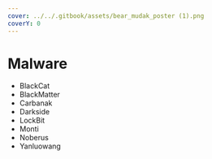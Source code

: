 ```yaml
---
cover: ../../.gitbook/assets/bear_mudak_poster (1).png
coverY: 0
---
```


# Malware

* BlackCat
* BlackMatter
* Carbanak
* Darkside
* LockBit
* Monti
* Noberus
* Yanluowang
